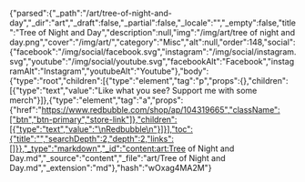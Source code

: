 {"parsed":{"_path":"/art/tree-of-night-and-day","_dir":"art","_draft":false,"_partial":false,"_locale":"","_empty":false,"title":"Tree of Night and Day","description":null,"img":"/img/art/tree of night and day.png","cover":"/img/art/","category":"Misc","alt":null,"order":148,"social":{"facebook":"/img/social/facebook.svg","instagram":"/img/social/instagram.svg","youtube":"/img/social/youtube.svg","facebookAlt":"Facebook","instagramAlt":"Instagram","youtubeAlt":"Youtube"},"body":{"type":"root","children":[{"type":"element","tag":"p","props":{},"children":[{"type":"text","value":"Like what you see? Support me with some merch"}]},{"type":"element","tag":"a","props":{"href":"https://www.redbubble.com/shop/ap/104319665","className":["btn","btn-primary","store-link"]},"children":[{"type":"text","value":"\nRedbubble\n"}]}],"toc":{"title":"","searchDepth":2,"depth":2,"links":[]}},"_type":"markdown","_id":"content:art:Tree of Night and Day.md","_source":"content","_file":"art/Tree of Night and Day.md","_extension":"md"},"hash":"wOxag4MA2M"}